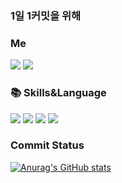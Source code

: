 ### 1일 1커밋을 위해

### Me
<a href="https://3d1935.tistory.com/"><img src="https://img.shields.io/badge/Blog-FF5722?style=for-the-badge&logo=Blogger&logoColor=white"/></a>
<a href = "https://github.com/bickck/"><img src="https://img.shields.io/badge/github-181717?style=for-the-badge&logo=github&logoColor=white"></a>

### :books: Skills&Language
<img src="https://img.shields.io/badge/c++-00599C?style=for-the-badge&logo=c%2B%2B&logoColor=white"> <img src="https://img.shields.io/badge/Java-007396?style=for-the-badge&logo=Java&logoColor=white"/> <img src="https://img.shields.io/badge/Spring-6DB33F?style=for-the-badge&logo=Spring&logoColor=white"/> <img src="https://img.shields.io/badge/MySQL-4479A1?style=for-the-badge&logo=MySQL&logoColor=white"/>

### Commit Status
[![Anurag's GitHub stats](https://github-readme-stats.vercel.app/api?username=bickck)](https://github.com/anuraghazra/github-readme-stats)
